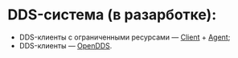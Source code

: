 # DDS-система (в разарботке):

* DDS-клиенты с ограниченными ресурсами — [Client](https://github.com/eProsima/Micro-XRCE-DDS-Client) + [Agent](https://github.com/eProsima/Micro-XRCE-DDS-Agent);
* DDS-клиенты — [OpenDDS](https://opendds.org).